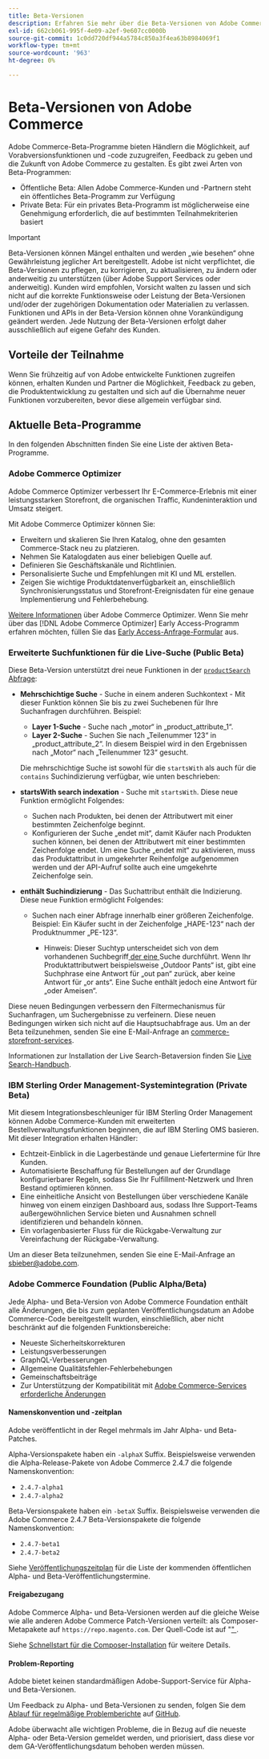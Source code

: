 ```yaml
---
title: Beta-Versionen
description: Erfahren Sie mehr über die Beta-Versionen von Adobe Commerce und wie Sie teilnehmen können.
exl-id: 662cb061-995f-4e09-a2ef-9e607cc0000b
source-git-commit: 1c0dd720df944a5784c850a3f4ea63b8984069f1
workflow-type: tm+mt
source-wordcount: '963'
ht-degree: 0%

---
```


# Beta-Versionen von Adobe Commerce

Adobe Commerce-Beta-Programme bieten Händlern die Möglichkeit, auf Vorabversionsfunktionen und -code zuzugreifen, Feedback zu geben und die Zukunft von Adobe Commerce zu gestalten. Es gibt zwei Arten von Beta-Programmen:

- Öffentliche Beta: Allen Adobe Commerce-Kunden und -Partnern steht ein öffentliches Beta-Programm zur Verfügung
- Private Beta: Für ein privates Beta-Programm ist möglicherweise eine Genehmigung erforderlich, die auf bestimmten Teilnahmekriterien basiert

>[!IMPORTANT]
>
>Beta-Versionen können Mängel enthalten und werden „wie besehen“ ohne Gewährleistung jeglicher Art bereitgestellt. Adobe ist nicht verpflichtet, die Beta-Versionen zu pflegen, zu korrigieren, zu aktualisieren, zu ändern oder anderweitig zu unterstützen (über Adobe Support Services oder anderweitig). Kunden wird empfohlen, Vorsicht walten zu lassen und sich nicht auf die korrekte Funktionsweise oder Leistung der Beta-Versionen und/oder der zugehörigen Dokumentation oder Materialien zu verlassen. Funktionen und APIs in der Beta-Version können ohne Vorankündigung geändert werden. Jede Nutzung der Beta-Versionen erfolgt daher ausschließlich auf eigene Gefahr des Kunden.

## Vorteile der Teilnahme

Wenn Sie frühzeitig auf von Adobe entwickelte Funktionen zugreifen können, erhalten Kunden und Partner die Möglichkeit, Feedback zu geben, die Produktentwicklung zu gestalten und sich auf die Übernahme neuer Funktionen vorzubereiten, bevor diese allgemein verfügbar sind.

## Aktuelle Beta-Programme

In den folgenden Abschnitten finden Sie eine Liste der aktiven Beta-Programme.

### Adobe Commerce Optimizer

Adobe Commerce Optimizer verbessert Ihr E-Commerce-Erlebnis mit einer leistungsstarken Storefront, die organischen Traffic, Kundeninteraktion und Umsatz steigert.

Mit Adobe Commerce Optimizer können Sie:

- Erweitern und skalieren Sie Ihren Katalog, ohne den gesamten Commerce-Stack neu zu platzieren.
- Nehmen Sie Katalogdaten aus einer beliebigen Quelle auf.
- Definieren Sie Geschäftskanäle und Richtlinien.
- Personalisierte Suche und Empfehlungen mit KI und ML erstellen.
- Zeigen Sie wichtige Produktdatenverfügbarkeit an, einschließlich Synchronisierungsstatus und Storefront-Ereignisdaten für eine genaue Implementierung und Fehlerbehebung.

[Weitere Informationen](https://experienceleague.adobe.com/docs/commerce/optimizer/overview.html) über Adobe Commerce Optimizer. Wenn Sie mehr über das [!DNL Adobe Commerce Optimizer] Early Access-Programm erfahren möchten, füllen Sie das [Early Access-Anfrage-Formular](https://forms.office.com/Pages/ResponsePage.aspx?id=Wht7-jR7h0OUrtLBeN7O4WOxhjY2doZPikS2hIbfmL5UMlhTMTYzVDhPQVFNTUFYUjJHNlRKTE5TWS4u) aus.

### Erweiterte Suchfunktionen für die Live-Suche (Public Beta)

Diese Beta-Version unterstützt drei neue Funktionen in der [`productSearch` Abfrage](https://developer.adobe.com/commerce/services/graphql/live-search/product-search/):

- **Mehrschichtige Suche** - Suche in einem anderen Suchkontext - Mit dieser Funktion können Sie bis zu zwei Suchebenen für Ihre Suchanfragen durchführen. Beispiel:

   - **Layer 1-Suche** - Suche nach „motor“ in „product_attribute_1“.
   - **Layer 2-Suche** - Suchen Sie nach „Teilenummer 123“ in „product_attribute_2“. In diesem Beispiel wird in den Ergebnissen nach „Motor“ nach „Teilenummer 123“ gesucht.

  Die mehrschichtige Suche ist sowohl für die `startsWith` als auch für die `contains` Suchindizierung verfügbar, wie unten beschrieben:

- **startsWith search indexation** - Suche mit `startsWith`. Diese neue Funktion ermöglicht Folgendes:

   - Suchen nach Produkten, bei denen der Attributwert mit einer bestimmten Zeichenfolge beginnt.
   - Konfigurieren der Suche „endet mit“, damit Käufer nach Produkten suchen können, bei denen der Attributwert mit einer bestimmten Zeichenfolge endet. Um eine Suche „endet mit“ zu aktivieren, muss das Produktattribut in umgekehrter Reihenfolge aufgenommen werden und der API-Aufruf sollte auch eine umgekehrte Zeichenfolge sein.

- **enthält Suchindizierung** - Das Suchattribut enthält die Indizierung. Diese neue Funktion ermöglicht Folgendes:

   - Suchen nach einer Abfrage innerhalb einer größeren Zeichenfolge. Beispiel: Ein Käufer sucht in der Zeichenfolge „HAPE-123“ nach der Produktnummer „PE-123“.

      - Hinweis: Dieser Suchtyp unterscheidet sich von dem vorhandenen Suchbegriff[ der eine ](https://developer.adobe.com/commerce/services/graphql/live-search/product-search/#phrase) Suche durchführt. Wenn Ihr Produktattributwert beispielsweise „Outdoor Pants“ ist, gibt eine Suchphrase eine Antwort für „out pan“ zurück, aber keine Antwort für „or ants“. Eine Suche enthält jedoch eine Antwort für „oder Ameisen“.

Diese neuen Bedingungen verbessern den Filtermechanismus für Suchanfragen, um Suchergebnisse zu verfeinern. Diese neuen Bedingungen wirken sich nicht auf die Hauptsuchabfrage aus. Um an der Beta teilzunehmen, senden Sie eine E-Mail-Anfrage an [commerce-storefront-services](mailto:commerce-storefront-services@adobe.com).

Informationen zur Installation der Live Search-Betaversion finden Sie [Live Search-Handbuch](https://experienceleague.adobe.com/en/docs/commerce/live-search/install#install-the-live-search-beta).

### IBM Sterling Order Management-Systemintegration (Private Beta)

Mit diesem Integrationsbeschleuniger für IBM Sterling Order Management können Adobe Commerce-Kunden mit erweiterten Bestellverwaltungsfunktionen beginnen, die auf IBM Sterling OMS basieren. Mit dieser Integration erhalten Händler:

- Echtzeit-Einblick in die Lagerbestände und genaue Liefertermine für Ihre Kunden.
- Automatisierte Beschaffung für Bestellungen auf der Grundlage konfigurierbarer Regeln, sodass Sie Ihr Fulfillment-Netzwerk und Ihren Bestand optimieren können.
- Eine einheitliche Ansicht von Bestellungen über verschiedene Kanäle hinweg von einem einzigen Dashboard aus, sodass Ihre Support-Teams außergewöhnlichen Service bieten und Ausnahmen schnell identifizieren und behandeln können.
- Ein vorlagenbasierter Fluss für die Rückgabe-Verwaltung zur Vereinfachung der Rückgabe-Verwaltung.

Um an dieser Beta teilzunehmen, senden Sie eine E-Mail-Anfrage an [sbieber@adobe.com](mailto:sbieber@adobe.com).

### Adobe Commerce Foundation (Public Alpha/Beta)

Jede Alpha- und Beta-Version von Adobe Commerce Foundation enthält alle Änderungen, die bis zum geplanten Veröffentlichungsdatum an Adobe Commerce-Code bereitgestellt wurden, einschließlich, aber nicht beschränkt auf die folgenden Funktionsbereiche:

- Neueste Sicherheitskorrekturen
- Leistungsverbesserungen
- GraphQL-Verbesserungen
- Allgemeine Qualitätsfehler-Fehlerbehebungen
- Gemeinschaftsbeiträge
- Zur Unterstützung der Kompatibilität mit [Adobe Commerce-Services erforderliche Änderungen](https://experienceleague.adobe.com/en/docs/commerce/user-guides/home)

#### Namenskonvention und -zeitplan

Adobe veröffentlicht in der Regel mehrmals im Jahr Alpha- und Beta-Patches.

Alpha-Versionspakete haben ein `-alphaX` Suffix. Beispielsweise verwenden die Alpha-Release-Pakete von Adobe Commerce 2.4.7 die folgende Namenskonvention:

- `2.4.7-alpha1`
- `2.4.7-alpha2`

Beta-Versionspakete haben ein `-betaX` Suffix. Beispielsweise verwenden die Adobe Commerce 2.4.7 Beta-Versionspakete die folgende Namenskonvention:

- `2.4.7-beta1`
- `2.4.7-beta2`

Siehe [Veröffentlichungszeitplan](schedule.md) für die Liste der kommenden öffentlichen Alpha- und Beta-Veröffentlichungstermine.

#### Freigabezugang

Adobe Commerce Alpha- und Beta-Versionen werden auf die gleiche Weise wie alle anderen Adobe Commerce Patch-Versionen verteilt: als Composer-Metapakete auf `https://repo.magento.com`. Der Quell-Code ist auf &quot;[&quot; ](https://github.com/magento/magento2).

Siehe [Schnellstart für die Composer-Installation](../installation/composer.md) für weitere Details.

#### Problem-Reporting

Adobe bietet keinen standardmäßigen Adobe-Support-Service für Alpha- und Beta-Versionen.

Um Feedback zu Alpha- und Beta-Versionen zu senden, folgen Sie dem [Ablauf für regelmäßige Problemberichte](https://developer.adobe.com/commerce/contributor/guides/code-contributions/) auf [GitHub](https://github.com/magento/magento2).

Adobe überwacht alle wichtigen Probleme, die in Bezug auf die neueste Alpha- oder Beta-Version gemeldet werden, und priorisiert, dass diese vor dem GA-Veröffentlichungsdatum behoben werden müssen.
